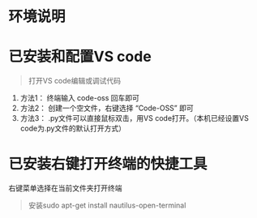 # 环境说明

# 已安装和配置VS code
> 打开VS code编辑或调试代码
1. 方法1：  终端输入 code-oss 回车即可
2. 方法2：  创建一个空文件，右键选择 “Code-OSS” 即可
3. 方法3：  .py文件可以直接鼠标双击，用VS code打开。（本机已经设置VS code为.py文件的默认打开方式）

# 已安装右键打开终端的快捷工具
右键菜单选择在当前文件夹打开终端
> 安装sudo apt-get install nautilus-open-terminal



